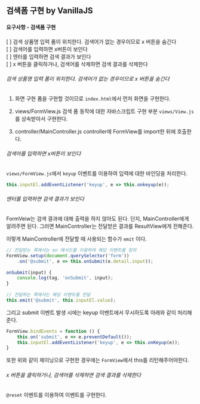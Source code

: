 ## 검색폼 구현 by VanillaJS

#### 요구사항 - 검색폼 구현 
[ ] 검색 상품명 입력 폼이 위치한다. 검색어가 없는 경우이므로 x 버튼을 숨긴다  
[ ] 검색어를 입력하면 x버튼이 보인다   
[ ] 엔터를 입력하면 검색 결과가 보인다   
[ ] x 버튼을 클릭하거나, 검색어를 삭제하면 검색 결과를 삭제한다  


###### 검색 상품명 입력 폼이 위치한다. 검색어가 없는 경우이므로 x 버튼을 숨긴다
1. 화면 구현
폼을 구현할 것이므로 `index.html`에서 먼저 화면을 구현한다.

2. views/FormView.js
검색 폼 동작에 대한 자바스크립트 구현 부분
`views/View.js`를 상속받아서 구현한다.

3. controller/MainController.js
controller에 FormView를 import한 뒤에 호출한다.


###### 검색어를 입력하면 x버튼이 보인다
`views/FormView.js`에서 `keyup` 이벤트를 이용하여 입력에 대한 바인딩을 처리한다.
```javascript
this.inputEl.addEventListener('keyup', e => this.onkeyup(e));
```


###### 엔터를 입력하면 검색 결과가 보인다
FormVeiw는 검색 결과에 대해 출력을 하지 않아도 된다.
단지, MainController에게 알려주면 된다.
그러면 MainController는 전달받은 결과를 ResultView에게 전해준다.

이렇게 MainController에 전달할 때 사용되는 함수가 `emit` 이다.
```javascript
// 전달받는 쪽에서는 on 메서드를 이용하여 해당 이벤트를 정의
FormView.setup(document.querySelector('form'))
    .on('@submit', e => this.onSubmit(e.detail.input));
    
onSubmit(input) {
    console.log(tag, 'onSubmit', input);
}    
    
// 전달하는 쪽에서는 해당 이벤트를 전달
this.emit('@submit', this.inputEl.value);
```

그리고 submit 이벤트 발생 시에는 keyup 이벤트에서 무시하도록 아래와 같이 처리해준다.
```javascript
FormView.bindEvents = function () {
    this.on('submit', e => e.preventDefault());
    this.inputEl.addEventListener('keyup', e => this.onKeyup(e));
}
```

또한 위와 같이 체이닝으로 구현한 경우에는 `FormView`에서 this를 리턴해주어야한다.


###### x 버튼을 클릭하거나, 검색어를 삭제하면 검색 결과를 삭제한다  
`@reset` 이벤트를 이용하여 이벤트를 구현한다.